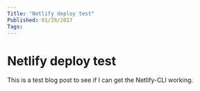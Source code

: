 ```yaml
---
Title: "Netlify deploy test"
Published: 01/28/2017 
Tags: 
---
```

# Netlify deploy test

This is a test blog post to see if I can get the Netlify-CLI working.